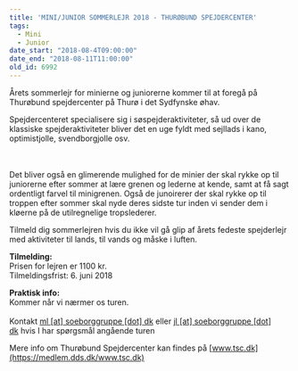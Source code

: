 ```yaml
---
title: 'MINI/JUNIOR SOMMERLEJR 2018 - THURØBUND SPEJDERCENTER'
tags:
  - Mini
  - Junior
date_start: "2018-08-4T09:00:00"
date_end: "2018-08-11T11:00:00"
old_id: 6992
---
```

Årets sommerlejr for minierne og juniorerne kommer til at foregå på Thurøbund spejdercenter på Thurø i det Sydfynske øhav.

<div>Spejdercenteret specialisere sig i søspejderaktiviteter, så ud over de klassiske spejderaktiviteter bliver det en uge fyldt med sejllads i kano, optimistjolle, svendborgjolle osv.<br /><div>&nbsp;</div><div>&nbsp;</div><div>

Det bliver også en glimerende mulighed for de minier der skal rykke op til juniorerne efter sommer at lære grenen og lederne at kende, samt at få sagt ordentligt farvel til minigrenen. Også de junoirerer der skal rykke op til troppen efter sommer skal nyde deres sidste tur inden vi sender dem i kløerne på de utilregnelige tropslederer.

Tilmeld dig sommerlejren hvis du ikke vil gå glip af årets fedeste spejderlejr med aktiviteter til lands, til vands og måske i luften.

**Tilmelding:**<br />Prisen for lejren er 1100 kr.<br />Tilmeldingsfrist: 6. juni 2018

**Praktisk info:**<br />Kommer når vi nærmer os turen.<br /><br />Kontakt&nbsp;[](mailto:ml%40soeborggruppe.dk)[ml [at] soeborggruppe [dot] dk](mailto:ml%40soeborggruppe.dk)&nbsp;eller&nbsp;[](mailto:jl%40soeborggruppe.dk)[jl [at] soeborggruppe [dot] dk](mailto:jl%40soeborggruppe.dk)&nbsp;hvis I har spørgsmål angående turen

Mere info om Thurøbund Spejdercenter kan findes på&nbsp;[www.tsc.dk](https://medlem.dds.dk/www.tsc.dk)

</div></div>